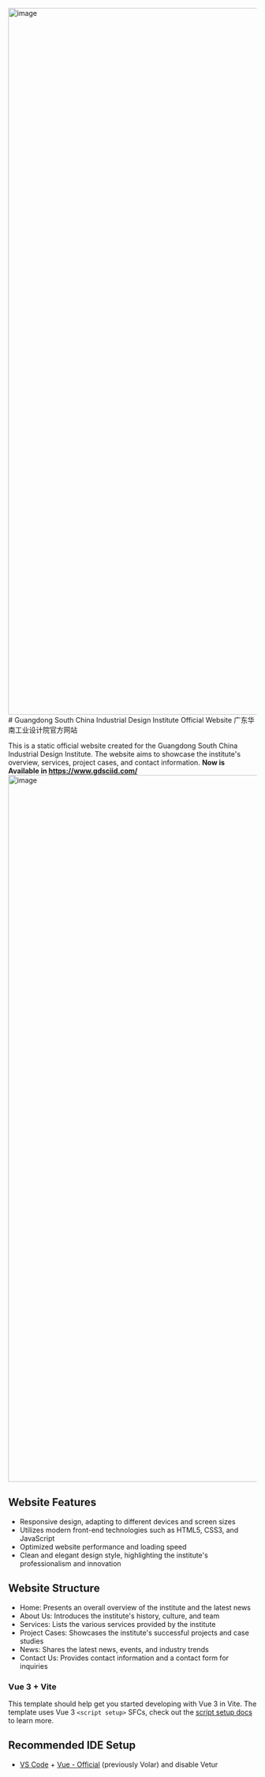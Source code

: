<img width="1432" alt="image" src="https://github.com/user-attachments/assets/1097911b-7f6b-413f-b5fe-2d788ca48e42"># Guangdong South China Industrial Design Institute Official Website 广东华南工业设计院官方网站

This is a static official website created for the Guangdong South China Industrial Design Institute. The website aims to showcase the institute's overview, services, project cases, and contact information.
**Now is Available in https://www.gdsciid.com/**
<img width="1432" alt="image" src="https://github.com/user-attachments/assets/f78c6020-a7c8-421a-9e42-445850bb22a3">


## Website Features

- Responsive design, adapting to different devices and screen sizes
- Utilizes modern front-end technologies such as HTML5, CSS3, and JavaScript
- Optimized website performance and loading speed
- Clean and elegant design style, highlighting the institute's professionalism and innovation

## Website Structure

- Home: Presents an overall overview of the institute and the latest news
- About Us: Introduces the institute's history, culture, and team
- Services: Lists the various services provided by the institute
- Project Cases: Showcases the institute's successful projects and case studies
- News: Shares the latest news, events, and industry trends
- Contact Us: Provides contact information and a contact form for inquiries

### Vue 3 + Vite

This template should help get you started developing with Vue 3 in Vite. The template uses Vue 3 `<script setup>` SFCs, check out the [script setup docs](https://v3.vuejs.org/api/sfc-script-setup.html#sfc-script-setup) to learn more.

## Recommended IDE Setup

- [VS Code](https://code.visualstudio.com/) + [Vue - Official](https://marketplace.visualstudio.com/items?itemName=Vue.volar) (previously Volar) and disable Vetur
